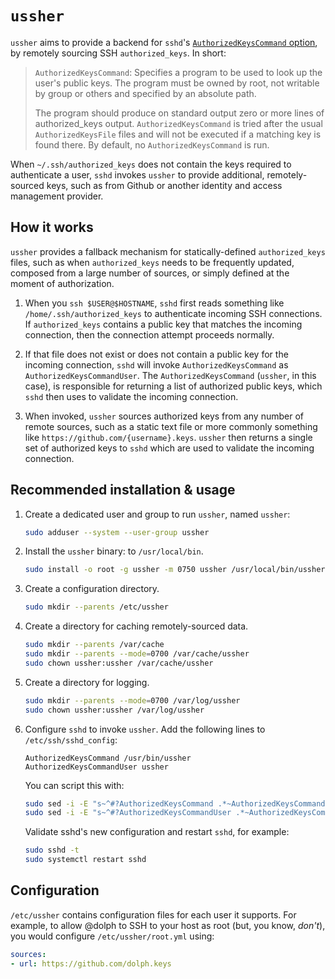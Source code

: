 # `ussher`

`ussher` aims to provide a backend for `sshd`'s [`AuthorizedKeysCommand`
option](https://man.openbsd.org/sshd_config.5#AuthorizedKeysCommand), by
remotely sourcing SSH `authorized_keys`. In short:

> `AuthorizedKeysCommand`: Specifies a program to be used to look up the user's
  public keys. The program must be owned by root, not writable by group or
  others and specified by an absolute path.
>
> The program should produce on standard output zero or more lines of
  authorized_keys output. `AuthorizedKeysCommand` is tried after the usual
  `AuthorizedKeysFile` files and will not be executed if a matching key is
  found there. By default, no `AuthorizedKeysCommand` is run.

When `~/.ssh/authorized_keys` does not contain the keys required to
authenticate a user, `sshd` invokes `ussher` to provide additional,
remotely-sourced keys, such as from Github or another identity and access
management provider.

## How it works

`ussher` provides a fallback mechanism for statically-defined `authorized_keys`
files, such as when `authorized_keys` needs to be frequently updated, composed
from a large number of sources, or simply defined at the moment of
authorization.

1. When you `ssh $USER@$HOSTNAME`, `sshd` first reads something like
   `/home/.ssh/authorized_keys` to authenticate incoming SSH connections. If
   `authorized_keys` contains a public key that matches the incoming
   connection, then the connection attempt proceeds normally.

1. If that file does not exist or does not contain a public key for the
   incoming connection, `sshd` will invoke `AuthorizedKeysCommand` as
   `AuthorizedKeysCommandUser`. The `AuthorizedKeysCommand` (`ussher`, in this
   case), is responsible for returning a list of authorized public keys, which
   `sshd` then uses to validate the incoming connection.

1. When invoked, `ussher` sources authorized keys from any number of remote
   sources, such as a static text file or more commonly something like
   `https://github.com/{username}.keys`. `ussher` then returns a single set of
   authorized keys to `sshd` which are used to validate the incoming
   connection.

## Recommended installation & usage

1. Create a dedicated user and group to run `ussher`, named `ussher`:

   ```bash
   sudo adduser --system --user-group ussher
   ```

2. Install the `ussher` binary: to `/usr/local/bin`.

   ```bash
   sudo install -o root -g ussher -m 0750 ussher /usr/local/bin/ussher
   ```

3. Create a configuration directory.

   ```bash
   sudo mkdir --parents /etc/ussher
   ```

4. Create a directory for caching remotely-sourced data.

   ```bash
   sudo mkdir --parents /var/cache
   sudo mkdir --parents --mode=0700 /var/cache/ussher
   sudo chown ussher:ussher /var/cache/ussher
   ```

5. Create a directory for logging.

   ```bash
   sudo mkdir --parents --mode=0700 /var/log/ussher
   sudo chown ussher:ussher /var/log/ussher
   ```

6. Configure `sshd` to invoke `ussher`. Add the following lines to
   `/etc/ssh/sshd_config`:

   ```
   AuthorizedKeysCommand /usr/bin/ussher
   AuthorizedKeysCommandUser ussher
   ```

   You can script this with:

   ```bash
   sudo sed -i -E "s~^#?AuthorizedKeysCommand .*~AuthorizedKeysCommand /usr/local/bin/ussher~" /etc/ssh/sshd_config
   sudo sed -i -E "s~^#?AuthorizedKeysCommandUser .*~AuthorizedKeysCommandUser ussher~" /etc/ssh/sshd_config
   ```

   Validate sshd's new configuration and restart `sshd`, for example:

   ```bash
   sudo sshd -t
   sudo systemctl restart sshd
   ```

## Configuration

`/etc/ussher` contains configuration files for each user it supports. For
example, to allow @dolph to SSH to your host as root (but, you know, _don't_),
you would configure `/etc/ussher/root.yml` using:

```yaml
sources:
- url: https://github.com/dolph.keys
```
